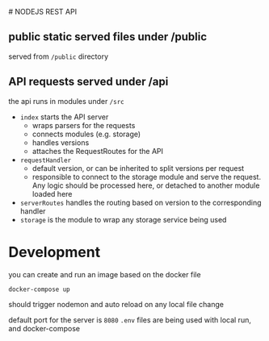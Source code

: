 # NODEJS REST API

## public static served files under /public

served from `/public` directory

## API requests served under /api

the api runs in modules under `/src`

- `index` starts the API server
  - wraps parsers for the requests
  - connects modules (e.g. storage)
  - handles versions
  - attaches the RequestRoutes for the API
- `requestHandler`
  - default version, or can be inherited to split versions per request
  - responsible to connect to the storage module and serve the request. Any logic should be processed here, or detached to another module loaded here
- `serverRoutes` handles the routing based on version to the corresponding handler
- `storage` is the module to wrap any storage service being used

# Development

you can create and run an image based on the docker file

```
docker-compose up
```

should trigger nodemon and auto reload on any local file change

default port for the server is `8080`
`.env` files are being used with local run, and docker-compose
